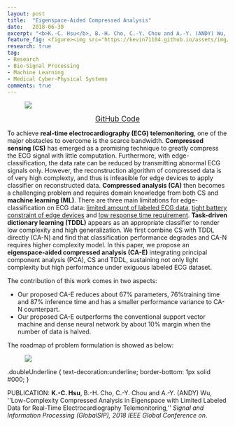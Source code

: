 ```yaml
---
layout: post
title:  "Eigenspace-Aided Compressed Analysis"
date:   2018-06-30
excerpt: "<b>K.-C. Hsu</b>, B.-H. Cho, C.-Y. Chou and A.-Y. (ANDY) Wu, ''Low-Complexity Compressed Analysis in Eigenspace with Limited Labeled Data for Real-Time Electrocardiography Telemonitoring,'' <i>Signal and Information Processing (GlobalSIP), 2018 IEEE Global Conference on</i>."
feature_fig: <figure><img src="https://kevin71104.github.io/assets/img/CA-E/flow_chart.jpg"></figure>
research: true
tag:
- Research
- Bio-Signal Processing
- Machine Learning
- Medical Cyber-Physical Systems
comments: true
---
```

<figure><img src="https://kevin71104.github.io/assets/img/CA-E/flow_chart.jpg"></figure>

<center>
<a href="https://github.com/kevin71104/ECG-Telemonitoring/tree/master/Eigenspace-aided_Compressed_Analysis" target="_blank" class="btn">
		<span style="font-size: 120%;">
			GitHub Code
		</span>
</a>
</center>

To achieve **real-time electrocardiography (ECG) telemonitoring**, one of the major obstacles to overcome is the scarce bandwidth. 
**Compressed sensing (CS)** has emerged as a promising technique to greatly compress the ECG signal with little computation. 
Furthermore, with edge-classification, the data rate can be reduced by transmitting abnormal ECG signals only.
However, the reconstruction algorithm of compressed data is of very high complexty, and thus is infeasible for edge devices to apply classifier on reconstructed data.
**Compressed analysis (CA)** then becomes a challenging problem and requires domain knowledge from both CS and **machine learning (ML)**. 
There are three main limitations for edge-classification on ECG data: <u>limited amount of labeled ECG data</u>, 
<u>tight battery constraint of edge devices</u> and <u>low response time requirement</u>. 
**Task-driven dictionary learning (TDDL)** appears as an appropriate classifier to render low complexity and high generalization. 
We first combine CS with TDDL directly (CA-N) and find that classification performance degrades and CA-N requires higher complexity model. 
In this paper, we propose an **eigenspace-aided compressed analysis (CA-E)** integrating principal component analysis (PCA), CS and TDDL, 
sustaining not only light complexity but high performance under exiguous labeled ECG dataset. 

The contribution of this work comes in two aspects:
- Our proposed CA-E reduces about 67% parameters, 76%training time and 87% inference time and has a smaller performance variance to CA-N counterpart.
- Our proposed CA-E outperforms the conventional support vector machine and dense neural network by about 10% margin when the number of data is halved.

The roadmap of problem formulation is showed as below:
<figure><img src="https://kevin71104.github.io/assets/img/CA-E/Roadmap.jpg"></figure>

.doubleUnderline {
    text-decoration:underline;
    border-bottom: 1px solid #000;
}

<span class="doubleUnderline">PUBLICATION:</span>
**K.-C. Hsu**, B.-H. Cho, C.-Y. Chou and A.-Y. (ANDY) Wu, 
''Low-Complexity Compressed Analysis in Eigenspace with Limited Labeled Data for Real-Time Electrocardiography Telemonitoring,'' 
*Signal and Information Processing (GlobalSIP), 2018 IEEE Global Conference on*.


